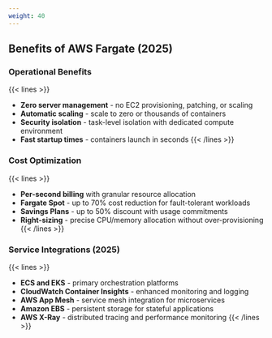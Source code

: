 ```yaml
---
weight: 40
---
```


## Benefits of AWS Fargate (2025)

### Operational Benefits
{{< lines >}}
- **Zero server management** - no EC2 provisioning, patching, or scaling
- **Automatic scaling** - scale to zero or thousands of containers
- **Security isolation** - task-level isolation with dedicated compute environment
- **Fast startup times** - containers launch in seconds
{{< /lines >}}

### Cost Optimization
{{< lines >}}
- **Per-second billing** with granular resource allocation
- **Fargate Spot** - up to 70% cost reduction for fault-tolerant workloads
- **Savings Plans** - up to 50% discount with usage commitments
- **Right-sizing** - precise CPU/memory allocation without over-provisioning
{{< /lines >}}

### Service Integrations (2025)
{{< lines >}}
- **ECS and EKS** - primary orchestration platforms
- **CloudWatch Container Insights** - enhanced monitoring and logging
- **AWS App Mesh** - service mesh integration for microservices
- **Amazon EBS** - persistent storage for stateful applications
- **AWS X-Ray** - distributed tracing and performance monitoring
{{< /lines >}}
